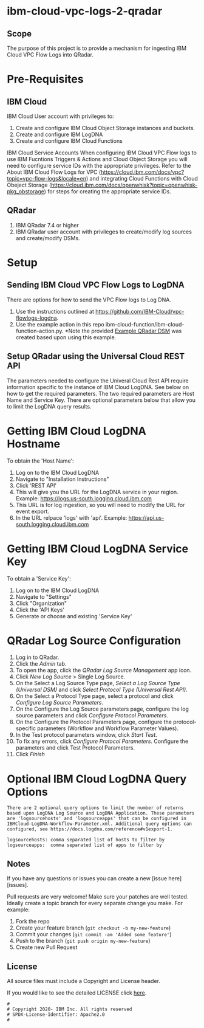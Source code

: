 <!-- This should be the location of the title of the repository, normally the short name -->
# ibm-cloud-vpc-logs-2-qradar

## Scope

The purpose of this project is to provide a mechanism for ingesting IBM Cloud VPC Flow Logs into QRadar.

# Pre-Requisites

## IBM Cloud

IBM Cloud User account with privileges to:
1. Create and configure IBM Cloud Object Storage instances and buckets.
2. Create and configure IBM LogDNA
3. Create and configure IBM Cloud Functions

IBM Cloud Service Accounts
    When configuring IBM Cloud VPC Flow logs to use IBM Fucntions Triggers & Actions and Cloud Object Storage you will need to configure service IDs with the appropriate privileges. Refer to the About IBM Cloud Flow Logs for VPC (https://cloud.ibm.com/docs/vpc?topic=vpc-flow-logs&locale=en) and integrating Cloud Functions with Cloud Obeject Storage (https://cloud.ibm.com/docs/openwhisk?topic=openwhisk-pkg_obstorage) for steps for creating the appropriate service IDs.

## QRadar
1. IBM QRadar 7.4 or higher
2. IBM QRadar user account with privileges to create/modify log sources and create/modify DSMs.

# Setup

## Sending IBM Cloud VPC Flow Logs to LogDNA
There are options for how to send the VPC Flow logs to Log DNA.
1. Use the instructions outlined at  https://github.com/IBM-Cloud/vpc-flowlogs-logdna.
2. Use the example action in this repo ibm-cloud-function/ibm-cloud-function-action.py. *Note the provided [Example QRadar DSM](https://github.com/IBM/ibm-cloud-vpc-logs-2-qradar/blob/master/IBM%20Cloud%20LogDNA%20for%20VPC%20Flow%20Logs-20210208104351.zip) was created based upon using this example.


## Setup QRadar using the Universal Cloud REST API

The parameters needed to configure the Univeral Cloud Rest API require information specific to the instance of IBM Cloud LogDNA. See below on how to get the required parameters. The two required parameters are Host Name and Service Key. There are optional parameters below that allow you to limit the LogDNA query results.

# Getting IBM Cloud LogDNA Hostname

To obtain the 'Host Name':
1. Log on to the IBM Cloud LogDNA
2. Navigate to "Installation Instructions"
3. Click 'REST API'
4. This will give you the URL for the LogDNA service in your region. Example: https://logs.us-south.logging.cloud.ibm.com
5. This URL is for log ingestion, so you will need to modify the URL for event export.
6. In the URL relpace 'logs' with 'api'. Example: https://api.us-south.logging.cloud.ibm.com 

# Getting IBM Cloud LogDNA Service Key

To obtain a 'Service Key':
1. Log on to the IBM Cloud LogDNA
2. Navigate to "Settings"
3. Click "Organization"
4. Click the 'API Keys'
7. Generate or choose and existing 'Service Key'

# QRadar Log Source Configuration

1. Log in to QRadar.
2. Click the _Admin_ tab.
3. To open the app, click the _QRadar Log Source Management_ app icon.
4. Click _New Log Source_ > Single Log Source.
5. On the Select a Log Source Type page, _Select a Log Source Type (Universal DSM)_ and click _Select Protocol Type (Universal Rest API)_.
6. On the Select a Protocol Type page, select a protocol and click _Configure Log Source Parameters_.
7. On the Configure the Log Source parameters page, configure the log source parameters and click _Configure Protocol
Parameters_.
8. On the Configure the Protocol Parameters page, configure the protocol-specific parameters (Workflow and Workflow
Parameter Values). 
9. In the Test protocol parameters window, click _Start Test_.
10. To fix any errors, click _Configure Protocol Parameters_. Configure the parameters and click Test Protocol Parameters.
11. Click _Finish_


# Optional IBM Cloud LogDNA Query Options

    There are 2 optional query options to limit the number of returns based upon LogDNA Log Source and LogDNA Application. These parameters are 'logsourcehosts' and 'logsourceapps' that can be configured in IBMCloud-LogDNA-Workflow-Parameter.xml. Additional query options can configured, see https://docs.logdna.com/reference#v1export-1.

    logsourcehosts: comma separated list of hosts to filter by
    logsourceapps:  comma separated list of apps to filter by

<!-- A notes section is useful for anything that isn't covered in the Usage or Scope. Like what we have below. -->
## Notes

If you have any questions or issues you can create a new [issue here][issues].

Pull requests are very welcome! Make sure your patches are well tested.
Ideally create a topic branch for every separate change you make. For
example:

1. Fork the repo
2. Create your feature branch (`git checkout -b my-new-feature`)
3. Commit your changes (`git commit -am 'Added some feature'`)
4. Push to the branch (`git push origin my-new-feature`)
5. Create new Pull Request

## License

All source files must include a Copyright and License header. 

If you would like to see the detailed LICENSE click [here](LICENSE).

```text
#
# Copyright 2020- IBM Inc. All rights reserved
# SPDX-License-Identifier: Apache2.0
#
```

